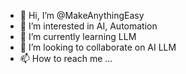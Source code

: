 - 👋 Hi, I’m @MakeAnythingEasy
- 👀 I’m interested in AI, Automation
- 🌱 I’m currently learning LLM
- 💞️ I’m looking to collaborate on AI LLM
- 📫 How to reach me ...

<!---
MakeAnythingEasy/MakeAnythingEasy is a ✨ special ✨ repository because its `README.md` (this file) appears on your GitHub profile.
You can click the Preview link to take a look at your changes.
--->

